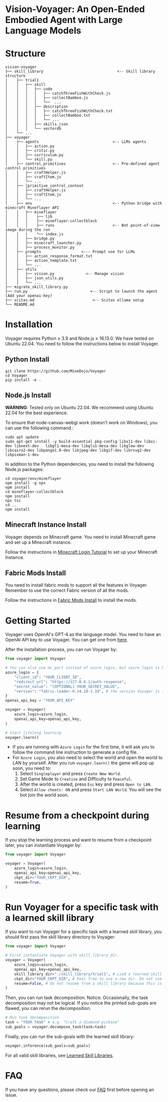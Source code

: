 # Vision-Voyager: An Open-Ended Embodied Agent with Large Language Models

# Structure

```
vision-voyager
├── skill_library                                 <-- Skill library structure
│    ├── trial1
│    │   ├── skill
│    │   │   ├── code
│    │   │   │   ├── catchThreeFishWithCheck.js
│    │   │   │   ├── collectBamboo.js
│    │   │   │   └──  ...
│    │   │   ├── description
│    │   │   │   ├── catchThreeFishWithCheck.txt
│    │   │   │   ├── collectBamboo.txt
│    │   │   │   └── ...
│    │   │   ├── skills.json
│    │   │   └── vectordb
│    └── ...
├── voyager
│    ├── agents                                 <-- LLMs agents            
│    │   ├── action.py
│    │   ├── critic.py
│    │   ├── curriculum.py
│    │   └── skill.py
│    ├── control_primitives                     <-- Pre-defined agent control primitives
│    │   ├── craftHelper.js
│    │   ├── craftItem.js
│    │   └── ...
│    ├── │primitive_control_context
│    │   ├── craftHelper.js
│    │   ├── craftItem.js
│    │   └── ...
│    ├── env                                    <-- Python bridge with minecraft Mineflayer API
│    │   ├── mineflayer
│    │   │    ├── lib
│    │   │    ├── mineflayer-collectblock
│    │   │    ├── runs                          <-- Bot point-of-view image during the run
│    │   │    └── index.js
│    │   ├── bridge.py
│    │   ├── minecraft_launcher.py
│    │   ├── process_monitor.py
│    ├── prompts                  <--- Prompt use for LLMs
│    │   ├── action_response_format.txt
│    │   ├── action_template.txt
│    │   └── ...
│    ├── utils
│    │   ├── vision.py              <-- Manage vision
│    │   ├── json_utils.py
│    │   └── ...
├── migrate_skill_library.py
├── run.py                            <-- Script to launch the agent (Add your openai-key)
├── scitas.md                          <-- Scitas ollama setup
└── README.md
```

# Installation
Voyager requires Python ≥ 3.9 and Node.js ≥ 16.13.0. We have tested on Ubuntu 22.04. You need to follow the instructions below to install Voyager.

## Python Install
```
git clone https://github.com/MineDojo/Voyager
cd Voyager
pip install -e .
```

## Node.js Install

**WARNING**: Tested only on Ubuntu 22.04. We recommend using Ubuntu 22.04 for the best experience.

To ensure that node-canvas-webgl work (doesn't work on Windows), you can use the following command :
```
sudo apt update
sudo apt-get install -y build-essential pkg-config libx11-dev libxi-dev libxext-dev   libgl1-mesa-dev libglu1-mesa-dev libglew-dev libcairo2-dev libpango1.0-dev libjpeg-dev libgif-dev librsvg2-dev libpixman-1-dev
```

In addition to the Python dependencies, you need to install the following Node.js packages:
```
cd voyager/env/mineflayer
npm install -g npx
npm install
cd mineflayer-collectblock
npm install
npx tsc
cd ..
npm install
```

## Minecraft Instance Install

Voyager depends on Minecraft game. You need to install Minecraft game and set up a Minecraft instance.

Follow the instructions in [Minecraft Login Tutorial](installation/minecraft_instance_install.md) to set up your Minecraft Instance.

## Fabric Mods Install

You need to install fabric mods to support all the features in Voyager. Remember to use the correct Fabric version of all the mods. 

Follow the instructions in [Fabric Mods Install](installation/fabric_mods_install.md) to install the mods.

# Getting Started
Voyager uses OpenAI's GPT-4 as the language model. You need to have an OpenAI API key to use Voyager. You can get one from [here](https://platform.openai.com/account/api-keys).

After the installation process, you can run Voyager by:
```python
from voyager import Voyager

# You can also use mc_port instead of azure_login, but azure_login is highly recommended
azure_login = {
    "client_id": "YOUR_CLIENT_ID",
    "redirect_url": "https://127.0.0.1/auth-response",
    "secret_value": "[OPTIONAL] YOUR_SECRET_VALUE",
    "version": "fabric-loader-0.14.18-1.19", # the version Voyager is tested on
}
openai_api_key = "YOUR_API_KEY"

voyager = Voyager(
    azure_login=azure_login,
    openai_api_key=openai_api_key,
)

# start lifelong learning
voyager.learn()
```

* If you are running with `Azure Login` for the first time, it will ask you to follow the command line instruction to generate a config file.
* For `Azure Login`, you also need to select the world and open the world to LAN by yourself. After you run `voyager.learn()` the game will pop up soon, you need to:
  1. Select `Singleplayer` and press `Create New World`.
  2. Set Game Mode to `Creative` and Difficulty to `Peaceful`.
  3. After the world is created, press `Esc` key and press `Open to LAN`.
  4. Select `Allow cheats: ON` and press `Start LAN World`. You will see the bot join the world soon. 

# Resume from a checkpoint during learning

If you stop the learning process and want to resume from a checkpoint later, you can instantiate Voyager by:
```python
from voyager import Voyager

voyager = Voyager(
    azure_login=azure_login,
    openai_api_key=openai_api_key,
    ckpt_dir="YOUR_CKPT_DIR",
    resume=True,
)
```

# Run Voyager for a specific task with a learned skill library

If you want to run Voyager for a specific task with a learned skill library, you should first pass the skill library directory to Voyager:
```python
from voyager import Voyager

# First instantiate Voyager with skill_library_dir.
voyager = Voyager(
    azure_login=azure_login,
    openai_api_key=openai_api_key,
    skill_library_dir="./skill_library/trial1", # Load a learned skill library.
    ckpt_dir="YOUR_CKPT_DIR", # Feel free to use a new dir. Do not use the same dir as skill library because new events will still be recorded to ckpt_dir. 
    resume=False, # Do not resume from a skill library because this is not learning.
)
```
Then, you can run task decomposition. Notice: Occasionally, the task decomposition may not be logical. If you notice the printed sub-goals are flawed, you can rerun the decomposition.
```python
# Run task decomposition
task = "YOUR TASK" # e.g. "Craft a diamond pickaxe"
sub_goals = voyager.decompose_task(task=task)
```
Finally, you can run the sub-goals with the learned skill library:
```python
voyager.inference(sub_goals=sub_goals)
```

For all valid skill libraries, see [Learned Skill Libraries](skill_library/README.md).

# FAQ
If you have any questions, please check our [FAQ](FAQ.md) first before opening an issue.
